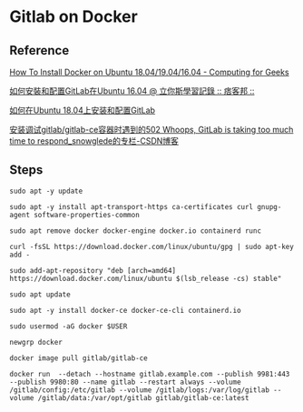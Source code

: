 # Gitlab on Docker

## Reference

[How To Install Docker on Ubuntu 18.04/19.04/16.04 - Computing for Geeks](https://computingforgeeks.com/how-to-install-docker-on-ubuntu/)

[如何安裝和配置GitLab在Ubuntu 16.04 @ 立你斯學習記錄 :: 痞客邦 ::](https://b8807053.pixnet.net/blog/post/344781880-如何安裝和配置gitlab在ubuntu-16.04)

[如何在Ubuntu 18.04上安装和配置GitLab](https://www.howtoing.com/how-to-install-and-configure-gitlab-on-ubuntu-18-04)

[安装调试gitlab/gitlab-ce容器时遇到的502 Whoops, GitLab is taking too much time to respond\_snowglede的专栏-CSDN博客](https://blog.csdn.net/snowglede/article/details/74911101)

## Steps

```text
sudo apt -y update
```

```text
sudo apt -y install apt-transport-https ca-certificates curl gnupg-agent software-properties-common
```

```text
sudo apt remove docker docker-engine docker.io containerd runc
```

```text
curl -fsSL https://download.docker.com/linux/ubuntu/gpg | sudo apt-key add -
```

```text
sudo add-apt-repository "deb [arch=amd64] https://download.docker.com/linux/ubuntu $(lsb_release -cs) stable"
```

```text
sudo apt update
```

```text
sudo apt -y install docker-ce docker-ce-cli containerd.io
```

```text
sudo usermod -aG docker $USER
```

```text
newgrp docker
```

```text
docker image pull gitlab/gitlab-ce
```

```text
docker run  --detach --hostname gitlab.example.com --publish 9981:443 --publish 9980:80 --name gitlab --restart always --volume /gitlab/config:/etc/gitlab --volume /gitlab/logs:/var/log/gitlab --volume /gitlab/data:/var/opt/gitlab gitlab/gitlab-ce:latest
```

